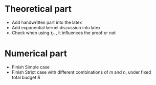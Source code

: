 # Theoretical part
* Add handwritten part into the latex
* Add exponential kernel discussion into latex
* Check when using $\tau_{n}$ , it influences the proof or not

# Numerical part
* Finish Simple case
* Finish Strict case with different combinations of $m$ and $n$, under fixed total budget $B$
